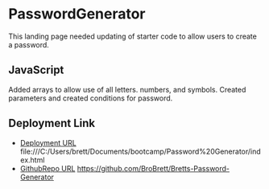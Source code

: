 # PasswordGenerator
 This landing page needed updating of starter code to allow users to create a password.

 ## JavaScript
 Added arrays to allow use of all letters. numbers, and symbols. Created parameters and created conditions for password.

 ## Deployment Link
 -  [Deployment URL](http://) file:///C:/Users/brett/Documents/bootcamp/Password%20Generator/index.html
 -  [GithubRepo URL](http://) https://github.com/BroBrett/Bretts-Password-Generator